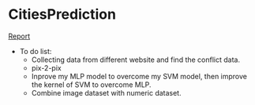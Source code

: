 # CitiesPrediction

[Report](https://github.com/unlimitediw/CityDevelopmentPrediction/blob/master/CityPredictionReport.pdf)
* To do list:
  * Collecting data from different website and find the conflict data.
  * pix-2-pix
  * Inprove my MLP model to overcome my SVM model, then improve the kernel of SVM to overcome MLP.
  * Combine image dataset with numeric dataset.
